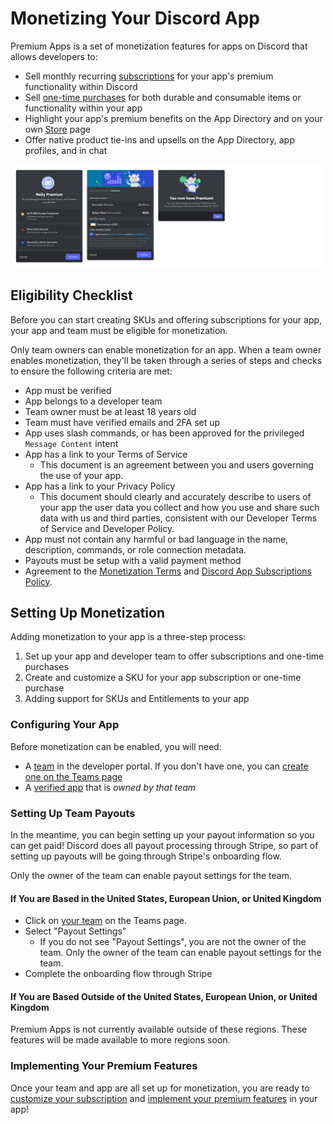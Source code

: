 # Monetizing Your Discord App

Premium Apps is a set of monetization features for apps on Discord that allows developers to:

- Sell monthly recurring [subscriptions](/docs/monetization/app-subscriptions) for your app's premium functionality within Discord
- Sell [one-time purchases](/docs/monetization/one-time-purchases) for both durable and consumable items or functionality within your app
- Highlight your app's premium benefits on the App Directory and on your own [Store](/docs/monetization/managing-your-store) page
- Offer native product tie-ins and upsells on the App Directory, app profiles, and in chat

![Premium App screenshot](/images/premium-example.png)

## Eligibility Checklist

Before you can start creating SKUs and offering subscriptions for your app, your app and team must be eligible for monetization.

Only team owners can enable monetization for an app. When a team owner enables monetization, they'll be taken through a series of steps and checks to ensure the following criteria are met:

- App must be verified
- App belongs to a developer team
- Team owner must be at least 18 years old
- Team must have verified emails and 2FA set up
- App uses slash commands, or has been approved for the privileged `Message Content` intent
- App has a link to your Terms of Service
  - This document is an agreement between you and users governing the use of your app.
- App has a link to your Privacy Policy
  - This document should clearly and accurately describe to users of your app the user data you collect and how you use and share such data with us and third parties, consistent with our Developer Terms of Service and Developer Policy.
- App must not contain any harmful or bad language in the name, description, commands, or role connection metadata.
- Payouts must be setup with a valid payment method
- Agreement to the [Monetization Terms](https://support.discord.com/hc/articles/5330075836311) and [Discord App Subscriptions Policy](https://support-dev.discord.com/hc/articles/17442400631959).

## Setting Up Monetization

Adding monetization to your app is a three-step process:

1. Set up your app and developer team to offer subscriptions and one-time purchases
2. Create and customize a SKU for your app subscription or one-time purchase
3. Adding support for SKUs and Entitlements to your app

### Configuring Your App

Before monetization can be enabled, you will need:

- A [team](/docs/topics/teams) in the developer portal. If you don't have one, you can [create one on the Teams page](https://discord.com/developers/teams)
- A [verified app](https://support.discord.com/hc/en-us/articles/360040720412-Bot-Verification-and-Data-Allowlisting#h_46b3869c-6d50-43fc-b07c-9ed7569a1160) that is _owned by that team_

### Setting Up Team Payouts

In the meantime, you can begin setting up your payout information so you can get paid! Discord does all payout processing through Stripe, so part of setting up payouts will be going through Stripe's onboarding flow.

Only the owner of the team can enable payout settings for the team.

#### If You are Based in the United States, European Union, or United Kingdom

- Click on [your team](https://discord.com/developers/teams) on the Teams page.
- Select "Payout Settings"
  - If you do not see "Payout Settings", you are not the owner of the team. Only the owner of the team can enable payout settings for the team.
- Complete the onboarding flow through Stripe

#### If You are Based Outside of the United States, European Union, or United Kingdom

Premium Apps is not currently available outside of these regions. These features will be made available to more regions soon.

### Implementing Your Premium Features

Once your team and app are all set up for monetization, you are ready to [customize your subscription](/docs/monetization/skus#customizing-your-skus) and [implement your premium features](/docs/monetization/app-subscriptions) in your app!
